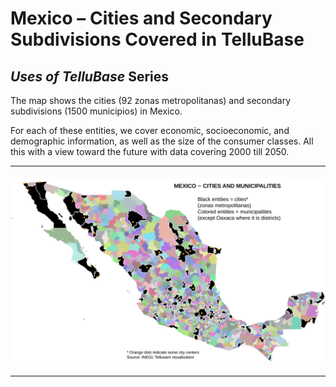 # Mexico – Cities and Secondary Subdivisions Covered in TelluBase
## *Uses of TelluBase* Series

The map shows the cities (92 zonas metropolitanas) and secondary subdivisions (1500 municipios) in Mexico.

For each of these entities, we cover economic, socioeconomic, and demographic information, as well as the size of the consumer classes. All this with a view toward the future with data covering 2000 till 2050.

---
#### <img  src="assets/svg/tellusant_mexico_sub2_city.svg" alt="Mexico – Cities and Secondary Subdivisions Covered in TelluBase">

---
